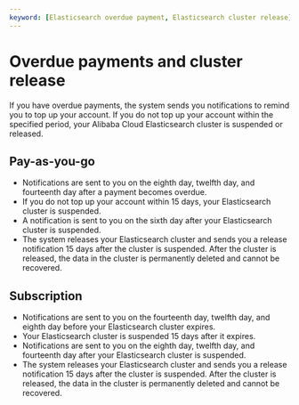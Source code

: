 ```yaml
---
keyword: [Elasticsearch overdue payment, Elasticsearch cluster release]
---
```


# Overdue payments and cluster release

If you have overdue payments, the system sends you notifications to remind you to top up your account. If you do not top up your account within the specified period, your Alibaba Cloud Elasticsearch cluster is suspended or released.

## Pay-as-you-go

-   Notifications are sent to you on the eighth day, twelfth day, and fourteenth day after a payment becomes overdue.
-   If you do not top up your account within 15 days, your Elasticsearch cluster is suspended.
-   A notification is sent to you on the sixth day after your Elasticsearch cluster is suspended.
-   The system releases your Elasticsearch cluster and sends you a release notification 15 days after the cluster is suspended. After the cluster is released, the data in the cluster is permanently deleted and cannot be recovered.

## Subscription

-   Notifications are sent to you on the fourteenth day, twelfth day, and eighth day before your Elasticsearch cluster expires.
-   Your Elasticsearch cluster is suspended 15 days after it expires.
-   Notifications are sent to you on the eighth day, twelfth day, and fourteenth day after your Elasticsearch cluster is suspended.
-   The system releases your Elasticsearch cluster and sends you a release notification 15 days after the cluster is suspended. After the cluster is released, the data in the cluster is permanently deleted and cannot be recovered.

